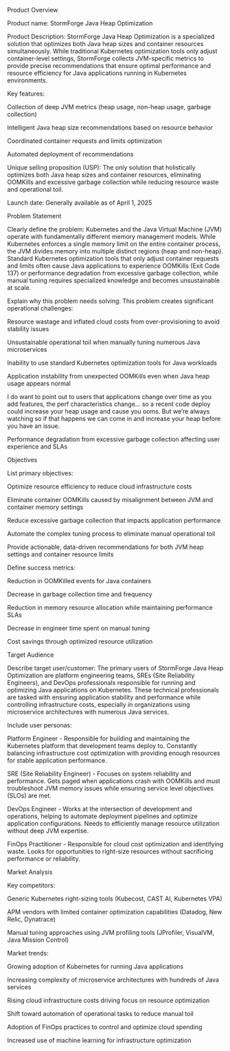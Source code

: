 Product Overview

Product name: StormForge Java Heap Optimization

Product Description: StormForge Java Heap Optimization is a specialized solution that optimizes both Java heap sizes and container resources simultaneously. While traditional Kubernetes optimization tools only adjust container-level settings, StormForge collects JVM-specific metrics to provide precise recommendations that ensure optimal performance and resource efficiency for Java applications running in Kubernetes environments.

Key features:

Collection of deep JVM metrics (heap usage, non-heap usage, garbage collection)

Intelligent Java heap size recommendations based on resource behavior

Coordinated container requests and limits optimization

Automated deployment of recommendations

Unique selling proposition (USP): The only solution that holistically optimizes both Java heap sizes and container resources, eliminating OOMKills and excessive garbage collection while reducing resource waste and operational toil.

Launch date: Generally available as of April 1, 2025

Problem Statement

Clearly define the problem: Kubernetes and the Java Virtual Machine (JVM) operate with fundamentally different memory management models. While Kubernetes enforces a single memory limit on the entire container process, the JVM divides memory into multiple distinct regions (heap and non-heap). Standard Kubernetes optimization tools that only adjust container requests and limits often cause Java applications to experience OOMKills (Exit Code 137) or performance degradation from excessive garbage collection, while manual tuning requires specialized knowledge and becomes unsustainable at scale.

Explain why this problem needs solving: This problem creates significant operational challenges:

Resource wastage and inflated cloud costs from over-provisioning to avoid stability issues

Unsustainable operational toil when manually tuning numerous Java microservices

Inability to use standard Kubernetes optimization tools for Java workloads

Application instability from unexpected OOMKills even when Java heap usage appears normal

I do want to point out to users that applications change over time as you add features, the perf characteristics change… so a recent code deploy could increase your heap usage and cause you ooms.  But we’re always watching so if that happens we can come in and increase your heap before you have an issue.

Performance degradation from excessive garbage collection affecting user experience and SLAs

Objectives

List primary objectives:

Optimize resource efficiency to reduce cloud infrastructure costs

Eliminate container OOMKills caused by misalignment between JVM and container memory settings

Reduce excessive garbage collection that impacts application performance

Automate the complex tuning process to eliminate manual operational toil

Provide actionable, data-driven recommendations for both JVM heap settings and container resource limits

Define success metrics:

Reduction in OOMKilled events for Java containers

Decrease in garbage collection time and frequency

Reduction in memory resource allocation while maintaining performance SLAs

Decrease in engineer time spent on manual tuning

Cost savings through optimized resource utilization

Target Audience

Describe target user/customer: The primary users of StormForge Java Heap Optimization are platform engineering teams, SREs (Site Reliability Engineers), and DevOps professionals responsible for running and optimizing Java applications on Kubernetes. These technical professionals are tasked with ensuring application stability and performance while controlling infrastructure costs, especially in organizations using microservice architectures with numerous Java services.

Include user personas:

Platform Engineer - Responsible for building and maintaining the Kubernetes platform that development teams deploy to. Constantly balancing infrastructure cost optimization with providing enough resources for stable application performance.

SRE (Site Reliability Engineer) - Focuses on system reliability and performance. Gets paged when applications crash with OOMKills and must troubleshoot JVM memory issues while ensuring service level objectives (SLOs) are met.

DevOps Engineer - Works at the intersection of development and operations, helping to automate deployment pipelines and optimize application configurations. Needs to efficiently manage resource utilization without deep JVM expertise.

FinOps Practitioner - Responsible for cloud cost optimization and identifying waste. Looks for opportunities to right-size resources without sacrificing performance or reliability.

Market Analysis

Key competitors:

Generic Kubernetes right-sizing tools (Kubecost, CAST AI, Kubernetes VPA)

APM vendors with limited container optimization capabilities (Datadog, New Relic, Dynatrace)

Manual tuning approaches using JVM profiling tools (JProfiler, VisualVM, Java Mission Control)

Market trends:

Growing adoption of Kubernetes for running Java applications

Increasing complexity of microservice architectures with hundreds of Java services

Rising cloud infrastructure costs driving focus on resource optimization

Shift toward automation of operational tasks to reduce manual toil

Adoption of FinOps practices to control and optimize cloud spending

Increased use of machine learning for infrastructure optimization